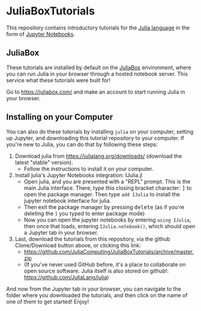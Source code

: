# JuliaBoxTutorials

This repository contains introductory tutorials for the [Julia language](http://julialang.org/) in the form of [Jupyter Notebooks](https://jupyter.org/about).

## JuliaBox

These tutorials are installed by default on the [JuliaBox](https://juliabox.com/) environment, where you can run Julia in your browser
through a hosted notebook server. This service what these tutorials were built for!

Go to https://juliabox.com/ and make an account to start running Julia in your browser.

## Installing on your Computer

You can also do these tutorials by installing `julia` on your computer, setting up Jupyter, and downloading this tutorial repository to your computer.
If you're new to Julia, you can do that by following these steps:

1. Download julia from https://julialang.org/downloads/ (download the latest "stable" version).
   - Follow the instructions to install it on your computer.
2. Install julia's Jupyter Notebooks integration: IJulia.jl
   - Open julia, and you are presented with a "REPL" prompt. This is the main Julia interface. There, type this closing bracket
     character: <kbd>]</kbd> to open the package manager. Then type `add IJulia` to install the jupyter notebook interface for julia.
   - Then exit the package manager by pressing <kbd>delete</kbd> (as if you're deleting the `]` you typed to enter package mode)
   - Now you can open the jupyter notebooks by entering `using IJulia`, then once that loads, entering `IJulia.notebook()`, which should
     open a Jupyter tab in your browser.
3. Last, download the tutorials from this repository, via the github Clone/Download button above, or clicking this link:
    - https://github.com/JuliaComputing/JuliaBoxTutorials/archive/master.zip
    - (If you've never used GitHub before, it's a place to collaborate on open source software. Julia itself is also stored on github!: https://github.com/JuliaLang/julia)

And now from the Jupyter tab in your browser, you can navigate to the folder where you downloaded the tutorials, and then click
on the name of one of them to get started! Enjoy!


